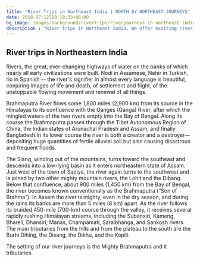 ```yaml
---
title: "River Trips in Northeast India | NORTH BY NORTHEAST JOURNEYS"
date: 2018-07-12T18:19:33+06:00
bg_image: images/background/rivertrips/riverjourneys in northeast india.jpg
description : "River trips in Northeast India. We offer exciting river journeys for the novice to the avid."
---
```


## River trips in Northeastern India

Rivers, the great, ever-changing highways of water on the banks of which nearly all early civilizations were built. Nodi in Assamese, Nehir in Turkish, rio in Spanish -- the river's signifier in almost every language is beautiful, conjuring images of life and death, of settlement and flight, of the unstoppable flowing movement and renewal of all things. 

Brahmaputra River flows some 1,800 miles (2,900 km) from its source in the Himalayas to its confluence with the Ganges (Ganga) River, after which the mingled waters of the two rivers empty into the Bay of Bengal. Along its course the Brahmaputra passes through the Tibet Autonomous Region of China, the Indian states of Arunachal Pradesh and Assam, and finally Bangladesh.In its lower course the river is both a creator and a destroyer—depositing huge quantities of fertile alluvial soil but also causing disastrous and frequent floods.

The Siang, winding out of the mountains, turns toward the southeast and descends into a low-lying basin as it enters northeastern state of Assam. Just west of the town of Sadiya, the river again turns to the southwest and is joined by two other mighty mountain rivers, the Lohit and the Dibang. Below that confluence, about 900 miles (1,450 km) from the Bay of Bengal, the river becomes known conventionally as the Brahmaputra (“Son of Brahma”). In Assam the river is mighty, even in the dry season, and during the rains its banks are more than 5 miles (8 km) apart. As the river follows its braided 450-mile (700-km) course through the valley, it receives several rapidly rushing Himalayan streams, including the Subansiri, Kameng, Bhareli, Dhansiri, Manas, Champamati, Saralbhanga, and Sankosh rivers. The main tributaries from the hills and from the plateau to the south are the Burhi Dihing, the Disang, the Dikhu, and the Kopili.

The setting of our river journeys is the Mighty Brahmaputra and it tributaries.